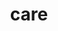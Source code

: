 ---
title: "care"
layout: cache
categories: [package, develop]
meta: {"compilers": ["gcc@13.2.0"], "num_specs": 3, "num_specs_by_stack": {"radiuss": 3, "root": 3}, "oss": ["ubuntu24.04"], "platforms": ["linux"], "stacks": ["radiuss", "root"], "targets": ["x86_64_v3"], "versions": ["0.15.1"]}
spec_details: [{"compiler": "gcc@13.2.0", "hash": "dw4mswzigzcw4l4h3mvaiziw2ewbrwli", "os": "ubuntu24.04", "platform": "linux", "size": "-", "stacks": ["radiuss", "root"], "target": "x86_64_v3", "variants": ["~benchmarks", "build_system=cmake", "build_type=Release", "commit=f198c8b3d5dcfd274107b4263331818e86b50c7a", "~cuda", "~docs", "~examples", "generator=make", "~ipo", "~loop_fuser", "~mpi", "~openmp", "~rocm", "~tests"], "versions": ["0.15.1"]}, {"compiler": "gcc@13.2.0", "hash": "hcrday6nykzui2zcus2unsvqgxkutvcc", "os": "ubuntu24.04", "platform": "linux", "size": "-", "stacks": ["radiuss", "root"], "target": "x86_64_v3", "variants": ["~benchmarks", "build_system=cmake", "build_type=Release", "commit=f198c8b3d5dcfd274107b4263331818e86b50c7a", "~cuda", "~docs", "~examples", "generator=make", "~ipo", "~loop_fuser", "~mpi", "~openmp", "~rocm", "~tests"], "versions": ["0.15.1"]}, {"compiler": "gcc@13.2.0", "hash": "tmwm37wefcc3ndykptas4ksmveo6f37h", "os": "ubuntu24.04", "platform": "linux", "size": "-", "stacks": ["radiuss", "root"], "target": "x86_64_v3", "variants": ["~benchmarks", "build_system=cmake", "build_type=Release", "commit=f198c8b3d5dcfd274107b4263331818e86b50c7a", "~cuda", "~docs", "~examples", "generator=make", "~ipo", "~loop_fuser", "~mpi", "~openmp", "~rocm", "~tests"], "versions": ["0.15.1"]}]
---